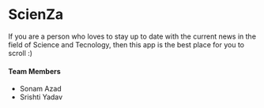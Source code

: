 # ScienZa
If you are a person who loves to stay up to date with the current news in the field of Science and Tecnology, then this app is the best place for you to scroll :)

#### Team Members
* Sonam Azad
* Srishti Yadav


